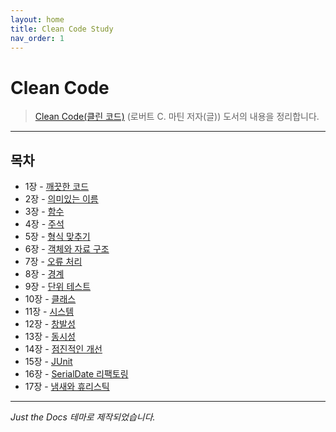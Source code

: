 ```yaml
---
layout: home
title: Clean Code Study
nav_order: 1
---
```


# Clean Code
> [Clean Code(클린 코드)](https://product.kyobobook.co.kr/detail/S000001032980) (로버트 C. 마틴 저자(글)) 도서의 내용을 정리합니다.

---

## 목차

- 1장 - [깨끗한 코드](/chapter1-clean-code.md)
- 2장 - [의미있는 이름](/chapter2-meaningful-names.md)
- 3장 - [함수](/chapter3-function.md)
- 4장 - [주석](/chapter4-annotation.md)
- 5장 - [형식 맞추기](/chapter5-consistent-formatting%20.md)
- 6장 - [객체와 자료 구조](/chpater6-obejct-and-data-structure.md)
- 7장 - [오류 처리](/chapter7-error-handling.md)
- 8장 - [경계](/chapter8-boundary.md)
- 9장 - [단위 테스트](/chapter9-unit-test.md)
- 10장 - [클래스](/chapter10-class.md)
- 11장 - [시스템](/chapter11-system.md)
- 12장 - [창발성](/chapter12-emergence.md)
- 13장 - [동시성](/chapter13-concurrency.md)
- 14장 - [점진적인 개선](/chapter14-incremental-improvement.md)
- 15장 - [JUnit](/chapter15-junit.md)
- 16장 - [SerialDate 리팩토링](/chapter16-SerialDate-refactoring.md)
- 17장 - [냄새와 휴리스틱](/chapter17-smell-and-heuristic.md)

---

_Just the Docs 테마로 제작되었습니다._
